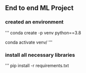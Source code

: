 ## End to end ML Project

### created an environment
'''
conda create -p venv python==3.8

conda activate venv/
'''
### install all necessary libraries
'''
pip install -r requirements.txt
```
